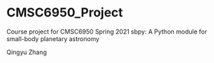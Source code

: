 # CMSC6950_Project
Course project for CMSC6950 Spring 2021
sbpy: A Python module for small-body planetary astronomy

Qingyu Zhang
